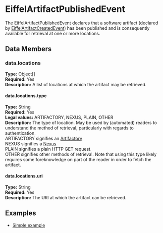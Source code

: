 # EiffelArtifactPublishedEvent
The EiffelArtifactPublishedEvent declares that a software artifact (declared by [EiffelArtifactCreatedEvent](./EiffelArtifactCreatedEvent.md)) has been published and is consequently available for retrieval at one or more locations.

## Data Members
### data.locations
__Type:__ Object[]  
__Required:__ Yes  
__Description:__ A list of locations at which the artifact may be retrieved.

#### data.locations.type
__Type:__ String  
__Required:__ Yes  
__Legal values:__ ARTIFACTORY, NEXUS, PLAIN, OTHER  
__Description:__ The type of location. May be used by (automated) readers to understand the method of retrieval, particularly with regards to authentication.  
ARTIFACTORY signifies an [Artifactory](https://www.jfrog.com/artifactory/)  
NEXUS signifies a [Nexus](http://www.sonatype.org/nexus/)  
PLAIN signifies a plain HTTP GET request.  
OTHER signifies other methods of retrieval. Note that using this type likely requires some foreknowledge on part of the reader in order to fetch the artifact.

#### data.locations.uri
__Type:__ String  
__Required:__ Yes  
__Description:__ The URI at which the artifact can be retrieved.

## Examples
* [Simple example](../examples/events/EiffelArtifactPublishedEvent/simple.json)